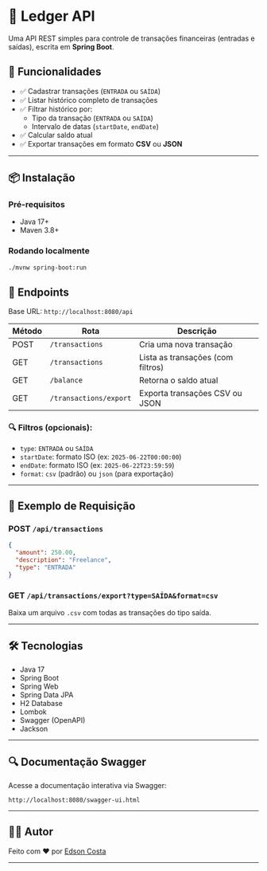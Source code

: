 # 📒 Ledger API

Uma API REST simples para controle de transações financeiras (entradas e saídas), escrita em **Spring Boot**.

## 🚀 Funcionalidades

- ✅ Cadastrar transações (`ENTRADA` ou `SAÍDA`)
- ✅ Listar histórico completo de transações
- ✅ Filtrar histórico por:
  - Tipo da transação (`ENTRADA` ou `SAÍDA`)
  - Intervalo de datas (`startDate`, `endDate`)
- ✅ Calcular saldo atual
- ✅ Exportar transações em formato **CSV** ou **JSON**

---

## 📦 Instalação

### Pré-requisitos

- Java 17+
- Maven 3.8+

### Rodando localmente

```bash
./mvnw spring-boot:run
````

## 🔗 Endpoints

Base URL: `http://localhost:8080/api`

| Método | Rota                   | Descrição                         |
| ------ | ---------------------- | --------------------------------- |
| POST   | `/transactions`        | Cria uma nova transação           |
| GET    | `/transactions`        | Lista as transações (com filtros) |
| GET    | `/balance`             | Retorna o saldo atual             |
| GET    | `/transactions/export` | Exporta transações CSV ou JSON    |

### 🔍 Filtros (opcionais):

* `type`: `ENTRADA` ou `SAÍDA`
* `startDate`: formato ISO (ex: `2025-06-22T00:00:00`)
* `endDate`: formato ISO (ex: `2025-06-22T23:59:59`)
* `format`: `csv` (padrão) ou `json` (para exportação)

---

## 📘 Exemplo de Requisição

### POST `/api/transactions`

```json
{
  "amount": 250.00,
  "description": "Freelance",
  "type": "ENTRADA"
}
```

### GET `/api/transactions/export?type=SAÍDA&format=csv`

Baixa um arquivo `.csv` com todas as transações do tipo saída.

---

## 🛠️ Tecnologias

* Java 17
* Spring Boot
* Spring Web
* Spring Data JPA
* H2 Database
* Lombok
* Swagger (OpenAPI)
* Jackson

---

## 🔍 Documentação Swagger

Acesse a documentação interativa via Swagger:

```
http://localhost:8080/swagger-ui.html
```

---

## 🧑‍💻 Autor

Feito com ❤️ por [Edson Costa](https://github.com/ecsistem)

---

